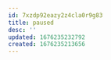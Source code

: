 ```yaml
---
id: 7xzdp92eazy2z4cla0r9g83
title: paused
desc: ''
updated: 1676235232792
created: 1676235213656
---
```

